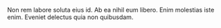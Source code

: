 Non rem labore soluta eius id. Ab ea nihil eum libero. Enim molestias iste enim. Eveniet delectus quia non quibusdam.